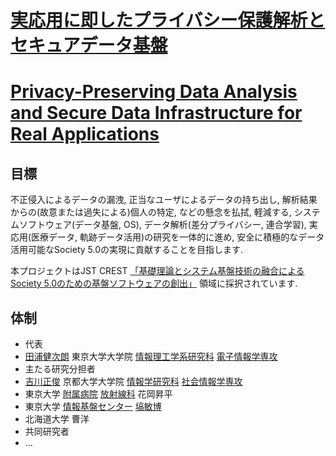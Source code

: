 # [実応用に即したプライバシー保護解析とセキュアデータ基盤](https://www.jst.go.jp/kisoken/crest/project/1111114/1111114_2021.html)
# [Privacy-Preserving Data Analysis and Secure Data Infrastructure for Real Applications](https://www.jst.go.jp/kisoken/crest/project/1111114/1111114_2021.html)

## 目標

不正侵入によるデータの漏洩, 正当なユーザによるデータの持ち出し, 解析結果からの(故意または過失による)個人の特定, などの懸念を払拭, 軽減する, システムソフトウェア(データ基盤, OS), データ解析(差分プライバシー, 連合学習), 実応用(医療データ, 軌跡データ活用)の研究を一体的に進め, 安全に積極的なデータ活用可能なSociety 5.0の実現に貢献することを目指します.

本プロジェクトはJST CREST [「基礎理論とシステム基盤技術の融合によるSociety 5.0のための基盤ソフトウェアの創出」](https://www.jst.go.jp/kisoken/crest/research_area/ongoing/bunya2021-2.html) 領域に採択されています.

## 体制

* 代表
 * [田浦健次朗](https://www.eidos.ic.i.u-tokyo.ac.jp/~tau/) 東京大学大学院 [情報理工学系研究科](https://www.i.u-tokyo.ac.jp/) [電子情報学専攻](https://www.i.u-tokyo.ac.jp/edu/course/ice/index.shtml) 
* 主たる研究分担者
 * [吉川正俊](https://www.db.soc.i.kyoto-u.ac.jp/~yoshikawa/) 京都大学大学院 [情報学研究科](https://www.i.kyoto-u.ac.jp/) [社会情報学専攻](https://www.soc.i.kyoto-u.ac.jp/)
 * 東京大学 [附属病院](https://www.h.u-tokyo.ac.jp/) [放射線科](http://www.ut-radiology.umin.jp/) 花岡昇平
 * 東京大学 [情報基盤センター](https://www.itc.u-tokyo.ac.jp/) [塙敏博](https://www.cspp.cc.u-tokyo.ac.jp/hanawa/)
 * 北海道大学 曹洋
* 共同研究者
 * ...




